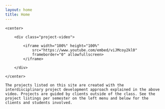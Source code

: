 ```yaml
---
layout: home
title: Home
---
```


<p>

    <center>

        <div class="project-video">

            <iframe width="100%" height="100%"
                src="https://www.youtube.com/embed/viJMcoy2kl0"
                frameborder="0" allowfullscreen>
            </iframe>

        </div>

    </center>

</p>

<p>

    The projects listed on this site are created with the interdisciplinary project development approach explained in the above video. Projects are guided by clients outside of the class. See the project listings per semester on the left menu and below for the clients and students involved.

</p>
